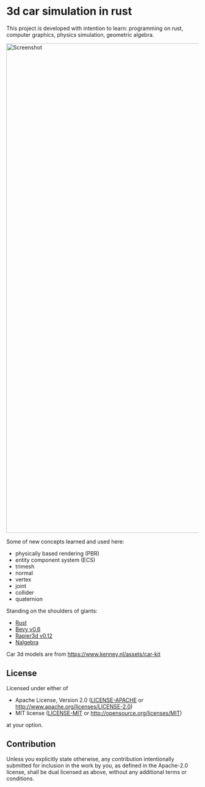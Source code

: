 # 3d car simulation in rust

This project is developed with intention to learn: programming on rust, computer graphics, physics simulation, geometric algebra.

<img width="1279" alt="Screenshot" src="https://user-images.githubusercontent.com/5582266/156928753-bc04bc5b-af19-4d72-abe9-a7dbb97dbef6.png">


Some of new concepts learned and used here:

- physically based rendering (PBR)
- entity component system (ECS)
- trimesh
- normal
- vertex
- joint
- collider
- quaternion

Standing on the shoulders of giants:

- [Rust](https://www.rust-lang.org)
- [Bevy v0.6](https://bevyengine.org)
- [Rapier3d v0.12](https://rapier.rs)
- [Nalgebra](https://nalgebra.org)

Car 3d models are from https://www.kenney.nl/assets/car-kit

## License

Licensed under either of

- Apache License, Version 2.0
  ([LICENSE-APACHE](LICENSE-APACHE) or http://www.apache.org/licenses/LICENSE-2.0)
- MIT license
  ([LICENSE-MIT](LICENSE-MIT) or http://opensource.org/licenses/MIT)

at your option.

## Contribution

Unless you explicitly state otherwise, any contribution intentionally submitted
for inclusion in the work by you, as defined in the Apache-2.0 license, shall be
dual licensed as above, without any additional terms or conditions.
